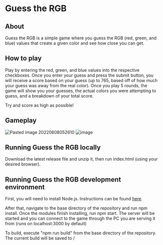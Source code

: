 # Guess the RGB
## About
Guess the RGB is a simple game where you guess the RGB (red, green, and blue) values that create a given color and see how close you can get.

## How to play
Play by entering the red, green, and blue values into the respective checkboxes. Once you enter your guess and press the submit button, you will receive a score based on your guess (up to 765, based off of how much your guess was away from the real color). Once you play 5 rounds, the game will show you your guesses, the actual colors you were attempting to guess, and a breakdown of your total score. 

Try and score as high as possible!

## Gameplay
![Pasted image 20220608052610](https://user-images.githubusercontent.com/40770861/172594805-c5a0bcaa-0e33-4fa9-b8bb-321b4756e503.png)
![image](https://user-images.githubusercontent.com/40770861/172594762-a2397a38-327a-4afe-a6c0-efcaaa097764.png)

## Running Guess the RGB locally
Download the latest release file and unzip it, then run index.html (using your desired browser).

## Running Guess the RGB development environment
First, you will need to install Node.js. Instructions can be found [here](https://docs.npmjs.com/downloading-and-installing-node-js-and-npm). 

After that, navigate to the base directory of the repository and run npm install. Once the modules finish installing, run npm start. The server will be started and you can connect to the game through the PC you are serving it from (runs on localhost:3000 by default)

To build, execute "npm run build" from the base directory of the repository. The current build will be saved to /
